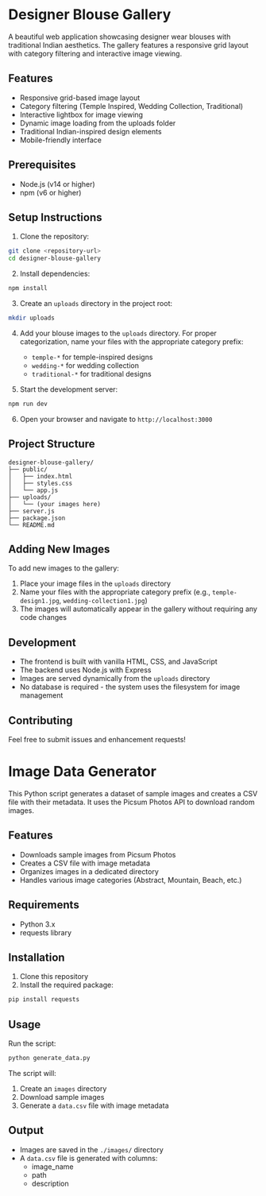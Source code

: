 # Designer Blouse Gallery

A beautiful web application showcasing designer wear blouses with traditional Indian aesthetics. The gallery features a responsive grid layout with category filtering and interactive image viewing.

## Features

- Responsive grid-based image layout
- Category filtering (Temple Inspired, Wedding Collection, Traditional)
- Interactive lightbox for image viewing
- Dynamic image loading from the uploads folder
- Traditional Indian-inspired design elements
- Mobile-friendly interface

## Prerequisites

- Node.js (v14 or higher)
- npm (v6 or higher)

## Setup Instructions

1. Clone the repository:
```bash
git clone <repository-url>
cd designer-blouse-gallery
```

2. Install dependencies:
```bash
npm install
```

3. Create an `uploads` directory in the project root:
```bash
mkdir uploads
```

4. Add your blouse images to the `uploads` directory. For proper categorization, name your files with the appropriate category prefix:
   - `temple-*` for temple-inspired designs
   - `wedding-*` for wedding collection
   - `traditional-*` for traditional designs

5. Start the development server:
```bash
npm run dev
```

6. Open your browser and navigate to `http://localhost:3000`

## Project Structure

```
designer-blouse-gallery/
├── public/
│   ├── index.html
│   ├── styles.css
│   └── app.js
├── uploads/
│   └── (your images here)
├── server.js
├── package.json
└── README.md
```

## Adding New Images

To add new images to the gallery:

1. Place your image files in the `uploads` directory
2. Name your files with the appropriate category prefix (e.g., `temple-design1.jpg`, `wedding-collection1.jpg`)
3. The images will automatically appear in the gallery without requiring any code changes

## Development

- The frontend is built with vanilla HTML, CSS, and JavaScript
- The backend uses Node.js with Express
- Images are served dynamically from the `uploads` directory
- No database is required - the system uses the filesystem for image management

## Contributing

Feel free to submit issues and enhancement requests!

# Image Data Generator

This Python script generates a dataset of sample images and creates a CSV file with their metadata. It uses the Picsum Photos API to download random images.

## Features

- Downloads sample images from Picsum Photos
- Creates a CSV file with image metadata
- Organizes images in a dedicated directory
- Handles various image categories (Abstract, Mountain, Beach, etc.)

## Requirements

- Python 3.x
- requests library

## Installation

1. Clone this repository
2. Install the required package:
```bash
pip install requests
```

## Usage

Run the script:
```bash
python generate_data.py
```

The script will:
1. Create an `images` directory
2. Download sample images
3. Generate a `data.csv` file with image metadata

## Output

- Images are saved in the `./images/` directory
- A `data.csv` file is generated with columns:
  - image_name
  - path
  - description 